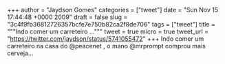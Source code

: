 
+++
author = "Jaydson Gomes"
categories = ["tweet"]
date = "Sun Nov 15 17:44:48 +0000 2009"
draft = false
slug = "3c4f9fb36812726357bcfe7e750b82ca2f8de706"
tags = ["tweet"]
title = """Indo comer um carreteiro ..."""
tweet = true
micro = true
tweet_url = "https://twitter.com/jaydson/status/5741055472"
+++
Indo comer um carreteiro na casa do @peacenet , o mano @mrprompt comprou mais cerveja...
